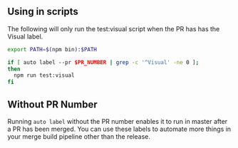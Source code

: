 ## Using in scripts

The following will only run the test:visual script when the PR has has the  
 Visual label.

```sh
export PATH=$(npm bin):$PATH

if [ auto label --pr $PR_NUMBER | grep -c '^Visual' -ne 0 ];
then
  npm run test:visual
fi
```

## Without PR Number

Running `auto label` without the PR number enables it to run in master after a PR has been merged. You can use these labels to automate more things in your merge build pipeline other than the release.
